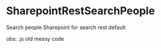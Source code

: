 # SharepointRestSearchPeople
Search people Sharepoint for search rest default

obs: .js old messy code
